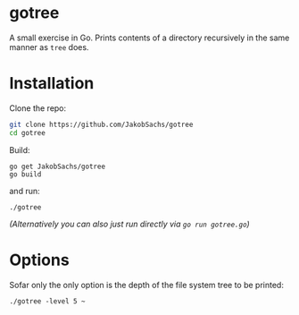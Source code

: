 # gotree
A small exercise in Go. 
Prints contents of a directory recursively in the same manner as `tree` does.

# Installation
Clone the repo:
```bash
git clone https://github.com/JakobSachs/gotree
cd gotree
```
Build:
```
go get JakobSachs/gotree
go build
```

and run:
```
./gotree 
```

_(Alternatively you can also just run directly via `go run gotree.go`)_

# Options

Sofar only the only option is the depth of the file system tree to be printed:
```
./gotree -level 5 ~
```
